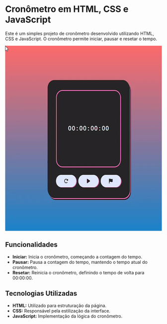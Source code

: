 # Cronômetro em HTML, CSS e JavaScript

Este é um simples projeto de cronômetro desenvolvido utilizando HTML, CSS e JavaScript. O cronômetro permite iniciar, pausar e resetar o tempo.

<p align="center">
<img width="600" height="596" src="assets/stopwatch.gif">
</p>

## Funcionalidades

- **Iniciar:** Inicia o cronômetro, começando a contagem do tempo.
- **Pausar:** Pausa a contagem do tempo, mantendo o tempo atual do cronômetro.
- **Resetar:** Reinicia o cronômetro, definindo o tempo de volta para 00:00:00.

## Tecnologias Utilizadas

- **HTML:** Utilizado para estruturação da página.
- **CSS:** Responsável pela estilização da interface.
- **JavaScript:** Implementação da lógica do cronômetro.
